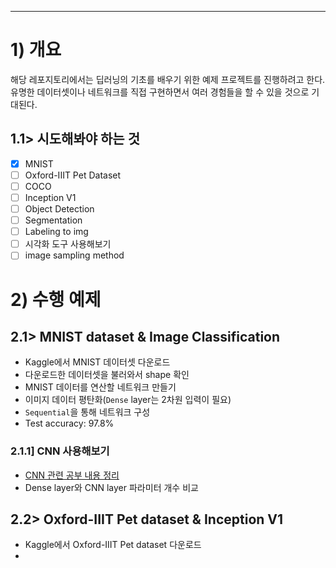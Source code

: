 - - -
# 1) 개요
해당 레포지토리에서는 딥러닝의 기초를 배우기 위한 예제 프로젝트를 진행하려고 한다.  
유명한 데이터셋이나 네트워크를 직접 구현하면서 여러 경험들을 할 수 있을 것으로 기대된다.  

## 1.1> 시도해봐야 하는 것
- [x] MNIST
- [ ] Oxford-IIIT Pet Dataset
- [ ] COCO 
- [ ] Inception V1
- [ ] Object Detection
- [ ] Segmentation
- [ ] Labeling to img
- [ ] 시각화 도구 사용해보기
- [ ] image sampling method

# 2) 수행 예제
## 2.1> MNIST dataset & Image Classification
- Kaggle에서 MNIST 데이터셋 다운로드
- 다운로드한 데이터셋을 불러와서 shape 확인
- MNIST 데이터를 연산할 네트워크 만들기
- 이미지 데이터 평탄화(`Dense` layer는 2차원 입력이 필요)
- `Sequential`을 통해 네트워크 구성
- Test accuracy: 97.8%

### 2.1.1] CNN 사용해보기
- [CNN 관련 공부 내용 정리](./mnist/docs/wil.cnn.md)
- Dense layer와 CNN layer 파라미터 개수 비교

## 2.2> Oxford-IIIT Pet dataset & Inception V1
- Kaggle에서 Oxford-IIIT Pet dataset 다운로드
- 
